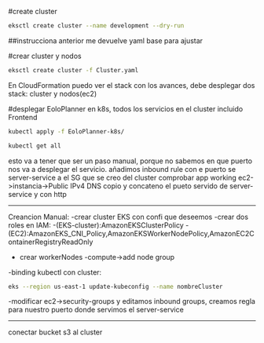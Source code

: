 #create cluster

```sh
eksctl create cluster --name development --dry-run
```

##instrucciona anterior me devuelve yaml base para ajustar

#crear cluster y nodos

```sh
eksctl create cluster -f Cluster.yaml

```

En CloudFormation puedo ver el stack con los avances, debe desplegar dos stack: cluster y nodos(ec2)



#desplegar EoloPlanner en k8s, todos los servicios en el cluster incluido Frontend

```sh
kubectl apply -f EoloPlanner-k8s/
```
```sh
kubectl get all
```
esto va a tener que ser un paso manual, porque no sabemos en que puerto nos va a desplegar el servicio.
añadimos inbound rule con e puerto se server-service a el SG que se creo del cluster
comprobar app working
ec2->instancia->Public IPv4 DNS
copio  y concateno el pueto servido de server-service y con http


--------------------------------
Creancion Manual:
-crear cluster EKS con confi que deseemos
-crear dos roles en IAM:
    -(EKS-cluster):AmazonEKSClusterPolicy
    -(EC2):AmazonEKS_CNI_Policy,AmazonEKSWorkerNodePolicy,AmazonEC2ContainerRegistryReadOnly
- crear workerNodes
    -compute->add node group
    
-binding kubectl con cluster:
```sh
eks --region us-east-1 update-kubeconfig --name nombreCluster
```
-modificar ec2->security-groups y editamos inbound groups, creamos regla para nuestro puerto donde servimos el server-service 

--------------------------------
conectar bucket s3 al cluster